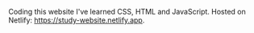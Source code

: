 
Coding this website I've learned CSS, HTML and JavaScript. Hosted on Netlify: https://study-website.netlify.app.
